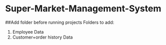 # Super-Market-Management-System
##Add folder before running projects
Folders to add:
1. Employee Data
2. Customer+order history Data
